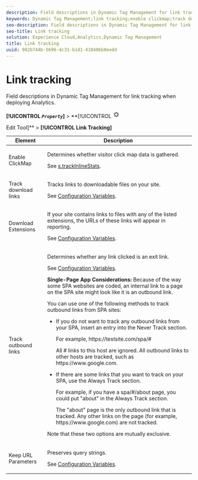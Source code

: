 ```yaml
---
description: Field descriptions in Dynamic Tag Management for link tracking when deploying Analytics.
keywords: Dynamic Tag Management;link tracking;enable clickmap;track download links;download extensions;track outbound links;keep url parameters
seo-description: Field descriptions in Dynamic Tag Management for link tracking when deploying Analytics.
seo-title: Link tracking
solution: Experience Cloud,Analytics,Dynamic Tag Management
title: Link tracking
uuid: 982b744b-5696-4c31-b1d1-410486b0eedd
---
```


# Link tracking

Field descriptions in Dynamic Tag Management for link tracking when deploying Analytics.

 **[!UICONTROL  *`Property`*]** > **[!UICONTROL   ![](assets/settings_gear.png)

Edit Tool]** > **[!UICONTROL Link Tracking]** 

<table id="table_F23FB0B284E74B66A107B1D69D22A51C"> 
 <thead> 
  <tr> 
   <th colname="col1" class="entry"> Element </th> 
   <th colname="col2" class="entry"> Description </th> 
  </tr> 
 </thead>
 <tbody> 
  <tr> 
   <td colname="col1"> Enable ClickMap </td> 
   <td colname="col2"> <p>Determines whether visitor click map data is gathered. </p> <p>See <a href="/help/implement/js-implementation/c-variables/configuration-variables.md"  > s.trackInlineStats</a>. </p> </td> 
  </tr> 
  <tr> 
   <td colname="col1"> Track download links </td> 
   <td colname="col2"> <p>Tracks links to downloadable files on your site. </p> <p>See <a href="/help/implement/js-implementation/c-variables/configuration-variables.md">Configuration Variables</a>.</p> </td> 
  </tr> 
  <tr> 
   <td colname="col1"> Download Extensions </td> 
   <td colname="col2"> <p>If your site contains links to files with any of the listed extensions, the URLs of these links will appear in reporting. </p>See <a href="/help/implement/js-implementation/c-variables/configuration-variables.md">Configuration Variables</a>. </p> </td> 
  </tr> 
  <tr> 
   <td colname="col1"> Track outbound links </td> 
   <td colname="col2"> <p>Determines whether any link clicked is an exit link. </p> <p>See <a href="/help/implement/js-implementation/c-variables/configuration-variables.md">Configuration Variables</a>. </p> <p><b>Single-Page App Considerations: </b>Because of the way some SPA websites are coded, an internal link to a page on the SPA site might look like it is an outbound link. </p> <p>You can use one of the following methods to track outbound links from SPA sites: </p> 
    <ul id="ul_A4179633ED0644C3BA5F548A58CA4EC9"> 
     <li id="li_1959FBF14E42469FA8724B37EB58BC54"> <p>If you do not want to track any outbound links from your SPA, insert an entry into the <span class="wintitle"> Never Track</span> section. </p> <p>For example, <span class="filepath"> https://testsite.com/spa/#</span> </p> <p>All # links to this host are ignored. All outbound links to other hosts are tracked, such as <span class="filepath"> https://www.google.com</span>. </p> </li> 
     <li id="li_37DD4D37887243FB928C9C04ACE9D39E"> <p>If there are some links that you want to track on your SPA, use the <span class="wintitle"> Always Track</span> section. </p> <p>For example, if you have a <span class="filepath"> spa/#/about</span> page, you could put "about" in the <span class="wintitle"> Always Track</span> section. </p> <p>The "about" page is the only outbound link that is tracked. Any other links on the page (for example, <span class="filepath"> https://www.google.com</span>) are not tracked. </p> </li> 
    </ul> <p>Note that these two options are mutually exclusive. </p> </td> 
  </tr> 
  <tr> 
   <td colname="col1"> Keep URL Parameters </td> 
   <td colname="col2"> <p>Preserves query strings. </p> <p>See <a href="/help/implement/js-implementation/c-variables/configuration-variables.md">Configuration Variables</a>. </p> </td> 
  </tr> 
 </tbody> 
</table>
